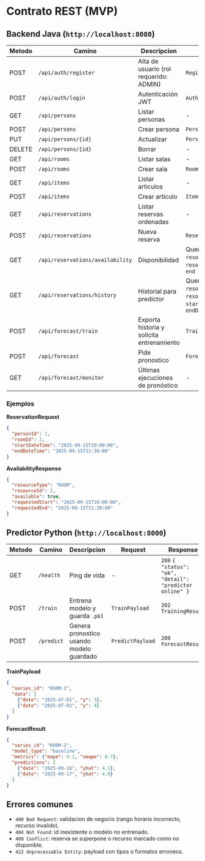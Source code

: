 ﻿# Contrato REST (MVP)

## Backend Java (`http://localhost:8080`)

| Metodo | Camino | Descripcion | Request | Response |
| --- | --- | --- | --- | --- |
| POST | `/api/auth/register` | Alta de usuario (rol requerido: ADMIN) | `RegisterRequest` | `201` `AuthResponse` |
| POST | `/api/auth/login` | Autenticación JWT | `AuthRequest` | `200` `AuthResponse` |
| GET | `/api/persons` | Listar personas | - | `200` lista `PersonResponse` |
| POST | `/api/persons` | Crear persona | `PersonRequest` | `201` `PersonResponse` |
| PUT | `/api/persons/{id}` | Actualizar | `PersonRequest` | `200` `PersonResponse` |
| DELETE | `/api/persons/{id}` | Borrar | - | `204` |
| GET | `/api/rooms` | Listar salas | - | `200` lista |
| POST | `/api/rooms` | Crear sala | `RoomRequest` | `201` |
| GET | `/api/items` | Listar articulos | - | `200` |
| POST | `/api/items` | Crear articulo | `ItemRequest` | `201` |
| GET | `/api/reservations` | Listar reservas ordenadas | - | `200` lista `ReservationResponse` |
| POST | `/api/reservations` | Nueva reserva | `ReservationRequest` | `201` |
| GET | `/api/reservations/availability` | Disponibilidad | Query `resourceType`, `resourceId`, `start`, `end` | `200` `AvailabilityResponse` |
| GET | `/api/reservations/history` | Historial para predictor | Query `resourceType`, `resourceId`, `startDate?`, `endDate?` | `200` `HistoryResponse` |
| POST | `/api/forecast/train` | Exporta historia y solicita entrenamiento | `TrainRequest` | `202` `TrainResponse` |
| POST | `/api/forecast` | Pide pronostico | `ForecastRequest` | `200` `ForecastResponse` |
| GET | `/api/forecast/monitor` | Últimas ejecuciones de pronóstico | - | `200` lista `ForecastSnapshotResponse` |

### Ejemplos

**ReservationRequest**
```json
{
  "personId": 1,
  "roomId": 2,
  "startDateTime": "2025-09-15T10:00:00",
  "endDateTime": "2025-09-15T11:30:00"
}
```

**AvailabilityResponse**
```json
{
  "resourceType": "ROOM",
  "resourceId": 2,
  "available": true,
  "requestedStart": "2025-09-15T10:00:00",
  "requestedEnd": "2025-09-15T11:30:00"
}
```

## Predictor Python (`http://localhost:8000`)

| Metodo | Camino | Descripcion | Request | Response |
| --- | --- | --- | --- | --- |
| GET | `/health` | Ping de vida | - | `200` `{ "status": "ok", "detail": "predictor online" }` |
| POST | `/train` | Entrena modelo y guarda `.pkl` | `TrainPayload` | `202` `TrainingResult` |
| POST | `/predict` | Genera pronostico usando modelo guardado | `PredictPayload` | `200` `ForecastResult` |

**TrainPayload**
```json
{
  "series_id": "ROOM-2",
  "data": [
    {"date": "2025-07-01", "y": 3},
    {"date": "2025-07-02", "y": 4}
  ]
}
```

**ForecastResult**
```json
{
  "series_id": "ROOM-2",
  "model_type": "baseline",
  "metrics": {"mape": 9.2, "smape": 8.7},
  "predictions": [
    {"date": "2025-09-16", "yhat": 4.1},
    {"date": "2025-09-17", "yhat": 4.0}
  ]
}
```

## Errores comunes

- `400 Bad Request`: validacion de negocio (rango horario incorrecto, recurso invalido).
- `404 Not Found`: id inexistente o modelo no entrenado.
- `409 Conflict`: reserva se superpone o recurso marcado como no disponible.
- `422 Unprocessable Entity`: payload con tipos o formatos erroneos.

